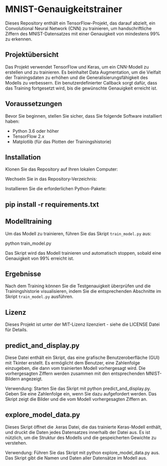 # MNIST-Genauigkeitstrainer

Dieses Repository enthält ein TensorFlow-Projekt, das darauf abzielt, ein Convolutional Neural Network (CNN) zu trainieren, um handschriftliche Ziffern des MNIST-Datensatzes mit einer Genauigkeit von mindestens 99% zu erkennen.

## Projektübersicht

Das Projekt verwendet TensorFlow und Keras, um ein CNN-Modell zu erstellen und zu trainieren. Es beinhaltet Data Augmentation, um die Vielfalt der Trainingsdaten zu erhöhen und die Generalisierungsfähigkeit des Modells zu verbessern. Ein benutzerdefinierter Callback sorgt dafür, dass das Training fortgesetzt wird, bis die gewünschte Genauigkeit erreicht ist.

## Voraussetzungen

Bevor Sie beginnen, stellen Sie sicher, dass Sie folgende Software installiert haben:
- Python 3.6 oder höher
- TensorFlow 2.x
- Matplotlib (für das Plotten der Trainingshistorie)

## Installation

Klonen Sie das Repository auf Ihren lokalen Computer:


Wechseln Sie in das Repository-Verzeichnis:


Installieren Sie die erforderlichen Python-Pakete:

## pip install -r requirements.txt


## Modelltraining

Um das Modell zu trainieren, führen Sie das Skript `train_model.py` aus:

python train_model.py




Das Skript wird das Modell trainieren und automatisch stoppen, sobald eine Genauigkeit von 99% erreicht ist.

## Ergebnisse

Nach dem Training können Sie die Testgenauigkeit überprüfen und die Trainingshistorie visualisieren, indem Sie die entsprechenden Abschnitte im Skript `train_model.py` ausführen.

## Lizenz

Dieses Projekt ist unter der MIT-Lizenz lizenziert - siehe die LICENSE Datei für Details.


## predict_and_display.py

Diese Datei enthält ein Skript, das eine grafische Benutzeroberfläche (GUI) mit Tkinter erstellt. Es ermöglicht dem Benutzer, eine Zahlenfolge einzugeben, die dann vom trainierten Modell vorhergesagt wird. Die vorhergesagten Ziffern werden zusammen mit den entsprechenden MNIST-Bildern angezeigt.

Verwendung:
Starten Sie das Skript mit python predict_and_display.py.
Geben Sie eine Zahlenfolge ein, wenn Sie dazu aufgefordert werden.
Das Skript zeigt die Bilder und die vom Modell vorhergesagten Ziffern an.

## explore_model_data.py

Dieses Skript öffnet die .keras Datei, die das trainierte Keras-Modell enthält, und druckt die Daten jedes Datensatzes innerhalb der Datei aus. Es ist nützlich, um die Struktur des Modells und die gespeicherten Gewichte zu verstehen.

Verwendung:
Führen Sie das Skript mit python explore_model_data.py aus.
Das Skript gibt die Namen und Daten aller Datensätze im Modell aus.



